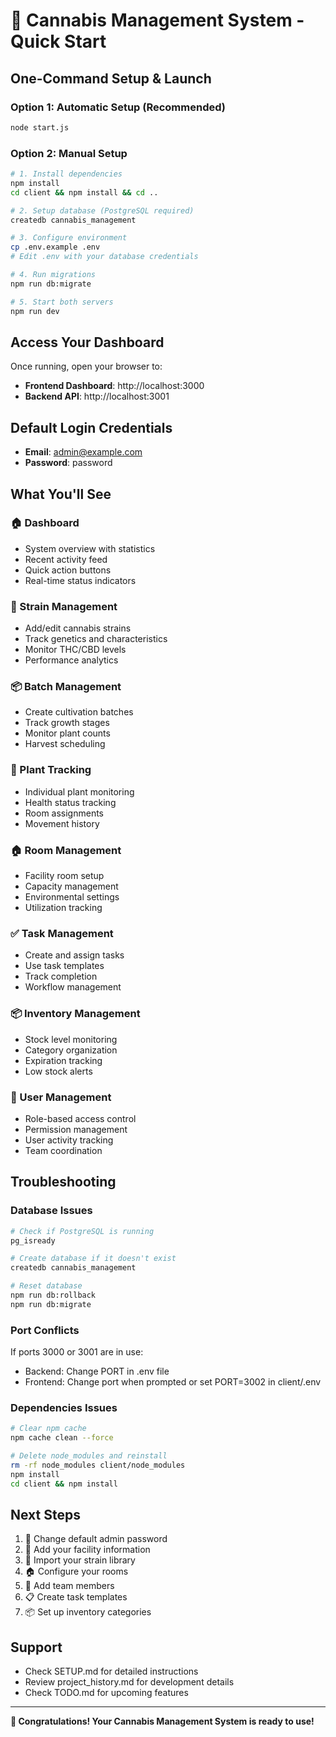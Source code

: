 # 🌿 Cannabis Management System - Quick Start

## One-Command Setup & Launch

### Option 1: Automatic Setup (Recommended)
```bash
node start.js
```

### Option 2: Manual Setup
```bash
# 1. Install dependencies
npm install
cd client && npm install && cd ..

# 2. Setup database (PostgreSQL required)
createdb cannabis_management

# 3. Configure environment
cp .env.example .env
# Edit .env with your database credentials

# 4. Run migrations
npm run db:migrate

# 5. Start both servers
npm run dev
```

## Access Your Dashboard

Once running, open your browser to:
- **Frontend Dashboard**: http://localhost:3000
- **Backend API**: http://localhost:3001

## Default Login Credentials
- **Email**: admin@example.com
- **Password**: password

## What You'll See

### 🏠 Dashboard
- System overview with statistics
- Recent activity feed
- Quick action buttons
- Real-time status indicators

### 🧬 Strain Management
- Add/edit cannabis strains
- Track genetics and characteristics
- Monitor THC/CBD levels
- Performance analytics

### 📦 Batch Management
- Create cultivation batches
- Track growth stages
- Monitor plant counts
- Harvest scheduling

### 🌱 Plant Tracking
- Individual plant monitoring
- Health status tracking
- Room assignments
- Movement history

### 🏠 Room Management
- Facility room setup
- Capacity management
- Environmental settings
- Utilization tracking

### ✅ Task Management
- Create and assign tasks
- Use task templates
- Track completion
- Workflow management

### 📦 Inventory Management
- Stock level monitoring
- Category organization
- Expiration tracking
- Low stock alerts

### 👥 User Management
- Role-based access control
- Permission management
- User activity tracking
- Team coordination

## Troubleshooting

### Database Issues
```bash
# Check if PostgreSQL is running
pg_isready

# Create database if it doesn't exist
createdb cannabis_management

# Reset database
npm run db:rollback
npm run db:migrate
```

### Port Conflicts
If ports 3000 or 3001 are in use:
- Backend: Change PORT in .env file
- Frontend: Change port when prompted or set PORT=3002 in client/.env

### Dependencies Issues
```bash
# Clear npm cache
npm cache clean --force

# Delete node_modules and reinstall
rm -rf node_modules client/node_modules
npm install
cd client && npm install
```

## Next Steps
1. 🔐 Change default admin password
2. 🏢 Add your facility information
3. 🧬 Import your strain library
4. 🏠 Configure your rooms
5. 👥 Add team members
6. 📋 Create task templates
7. 📦 Set up inventory categories

## Support
- Check SETUP.md for detailed instructions
- Review project_history.md for development details
- Check TODO.md for upcoming features

---

**🎉 Congratulations! Your Cannabis Management System is ready to use!**